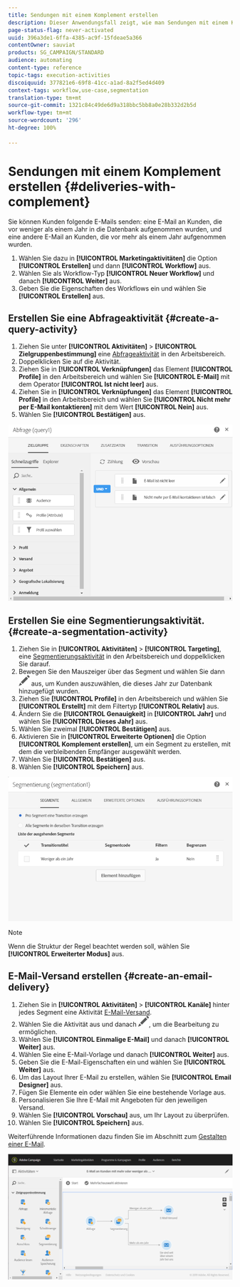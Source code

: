 ```yaml
---
title: Sendungen mit einem Komplement erstellen
description: Dieser Anwendungsfall zeigt, wie man Sendungen mit einem Komplement erstellt.
page-status-flag: never-activated
uuid: 396a3de1-6ffa-4385-ac9f-15fdeae5a366
contentOwner: sauviat
products: SG_CAMPAIGN/STANDARD
audience: automating
content-type: reference
topic-tags: execution-activities
discoiquuid: 377821e6-69f8-41cc-a1ad-8a2f5ed4d409
context-tags: workflow,use-case,segmentation
translation-type: tm+mt
source-git-commit: 1321c84c49de6d9a318bbc5bb8a0e28b332d2b5d
workflow-type: tm+mt
source-wordcount: '296'
ht-degree: 100%

---
```



# Sendungen mit einem Komplement erstellen {#deliveries-with-complement}

Sie können Kunden folgende E-Mails senden: eine E-Mail an Kunden, die vor weniger als einem Jahr in die Datenbank aufgenommen wurden, und eine andere E-Mail an Kunden, die vor mehr als einem Jahr aufgenommen wurden.

1. Wählen Sie dazu in **[!UICONTROL Marketingaktivitäten]** die Option **[!UICONTROL Erstellen]** und dann **[!UICONTROL Workflow]** aus.
1. Wählen Sie als Workflow-Typ **[!UICONTROL Neuer Workflow]** und danach **[!UICONTROL Weiter]** aus.
1. Geben Sie die Eigenschaften des Workflows ein und wählen Sie **[!UICONTROL Erstellen]** aus.

## Erstellen Sie eine Abfrageaktivität {#create-a-query-activity}

1. Ziehen Sie unter **[!UICONTROL Aktivitäten]** > **[!UICONTROL Zielgruppenbestimmung]** eine [Abfrageaktivität](../../automating/using/query.md) in den Arbeitsbereich.
1. Doppelklicken Sie auf die Aktivität.
1. Ziehen Sie in **[!UICONTROL Verknüpfungen]** das Element **[!UICONTROL Profile]** in den Arbeitsbereich und wählen Sie **[!UICONTROL E-Mail]** mit dem Operator **[!UICONTROL Ist nicht leer]** aus.
1. Ziehen Sie in **[!UICONTROL Verknüpfungen]** das Element **[!UICONTROL Profile]** in den Arbeitsbereich und wählen Sie **[!UICONTROL Nicht mehr per E-Mail kontaktieren]** mit dem Wert **[!UICONTROL Nein]** aus.
1. Wählen Sie **[!UICONTROL Bestätigen]** aus.

![](assets/wf-complement-query.png)

## Erstellen Sie eine Segmentierungsaktivität. {#create-a-segmentation-activity}

1. Ziehen Sie in **[!UICONTROL Aktivitäten]** > **[!UICONTROL Targeting]**, eine [Segmentierungsaktivität](../../automating/using/segmentation.md) in den Arbeitsbereich und doppelklicken Sie darauf.
1. Bewegen Sie den Mauszeiger über das Segment und wählen Sie dann ![](assets/edit_darkgrey-24px.png) aus, um Kunden auszuwählen, die dieses Jahr zur Datenbank hinzugefügt wurden.
1. Ziehen Sie **[!UICONTROL Profile]** in den Arbeitsbereich und wählen Sie **[!UICONTROL Erstellt]** mit dem Filtertyp **[!UICONTROL Relativ]** aus.
1. Ändern Sie die **[!UICONTROL Genauigkeit]** in **[!UICONTROL Jahr]** und wählen Sie **[!UICONTROL Dieses Jahr]** aus.
1. Wählen Sie zweimal **[!UICONTROL Bestätigen]** aus.
1. Aktivieren Sie in **[!UICONTROL Erweiterte Optionen]** die Option **[!UICONTROL Komplement erstellen]**, um ein Segment zu erstellen, mit dem die verbleibenden Empfänger ausgewählt werden.
1. Wählen Sie **[!UICONTROL Bestätigen]** aus.
1. Wählen Sie **[!UICONTROL Speichern]** aus.

![](assets/wf-complement-segmentation.png)

>[!NOTE]
>
>Wenn die Struktur der Regel beachtet werden soll, wählen Sie **[!UICONTROL Erweiterter Modus]** aus.

## E-Mail-Versand erstellen {#create-an-email-delivery}

1. Ziehen Sie in **[!UICONTROL Aktivitäten]** > **[!UICONTROL Kanäle]** hinter jedes Segment eine Aktivität [E-Mail-Versand](../../automating/using/email-delivery.md).
1. Wählen Sie die Aktivität aus und danach ![](assets/edit_darkgrey-24px.png), um die Bearbeitung zu ermöglichen.
1. Wählen Sie **[!UICONTROL Einmalige E-Mail]** und danach **[!UICONTROL Weiter]** aus.
1. Wählen Sie eine E-Mail-Vorlage und danach **[!UICONTROL Weiter]** aus.
1. Geben Sie die E-Mail-Eigenschaften ein und wählen Sie **[!UICONTROL Weiter]** aus.
1. Um das Layout Ihrer E-Mail zu erstellen, wählen Sie **[!UICONTROL Email Designer]** aus.
1. Fügen Sie Elemente ein oder wählen Sie eine bestehende Vorlage aus.
1. Personalisieren Sie Ihre E-Mail mit Angeboten für den jeweiligen Versand.
1. Wählen Sie **[!UICONTROL Vorschau]** aus, um Ihr Layout zu überprüfen.
1. Wählen Sie **[!UICONTROL Speichern]** aus.

Weiterführende Informationen dazu finden Sie im Abschnitt zum [Gestalten einer E-Mail](../../designing/using/designing-from-scratch.md#designing-an-email-content-from-scratch).

![](assets/wf-deliveries-with-a-complement.png)
